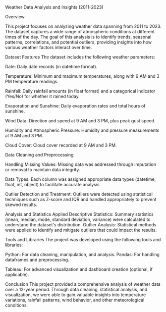 Weather Data Analysis and Insights (2011-2023)

Overview

This project focuses on analyzing weather data spanning from 2011 to 2023. The dataset captures a wide range of atmospheric conditions at different times of the day. The goal of this analysis is to identify trends, seasonal patterns, correlations, and potential outliers, providing insights into how various weather factors interact over time.


Dataset Features
The dataset includes the following weather parameters:


Date: Daily date records (in datetime format).

Temperature: Minimum and maximum temperatures, along with 9 AM and 3 PM temperature readings.

Rainfall: Daily rainfall amounts (in float format) and a categorical indicator (Yes/No) for whether it rained today.

Evaporation and Sunshine: Daily evaporation rates and total hours of sunshine.

Wind Data: Direction and speed at 9 AM and 3 PM, plus peak gust speed.

Humidity and Atmospheric Pressure: Humidity and pressure measurements at 9 AM and 3 PM.

Cloud Cover: Cloud cover recorded at 9 AM and 3 PM.

Data Cleaning and Preprocessing

Handling Missing Values: Missing data was addressed through imputation or removal to maintain data integrity.

Data Types: Each column was assigned appropriate data types (datetime, float, int, object) to facilitate accurate analysis.

Outlier Detection and Treatment: Outliers were detected using statistical techniques such as Z-score and IQR and handled appropriately to prevent skewed results.

Analysis and Statistics Applied
Descriptive Statistics: Summary statistics (mean, median, mode, standard deviation, variance) were calculated to understand the dataset's distribution.
Outlier Analysis: Statistical methods were applied to identify and mitigate outliers that could impact the results.

Tools and Libraries
The project was developed using the following tools and libraries:

Python: For data cleaning, manipulation, and analysis.
Pandas: For handling dataframes and preprocessing.

Tableau: For advanced visualization and dashboard creation (optional, if applicable).

Conclusion
This project provided a comprehensive analysis of weather data over a 12-year period. Through data cleaning, statistical analysis, and visualization, we were able to gain valuable insights into temperature variations, rainfall patterns, wind behavior, and other meteorological conditions.
